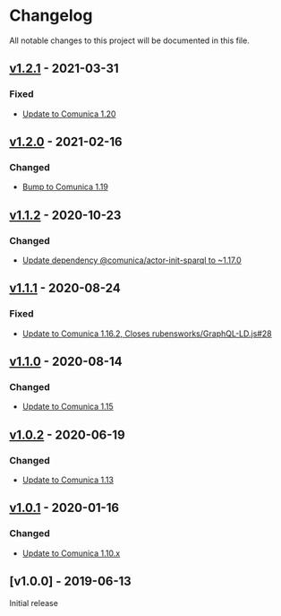 # Changelog
All notable changes to this project will be documented in this file.

<a name="v1.2.1"></a>
## [v1.2.1](https://github.com/rubensworks/graphql-ld-comunica.js/compare/v1.2.0...v1.2.1) - 2021-03-31

### Fixed
* [Update to Comunica 1.20](https://github.com/rubensworks/graphql-ld-comunica.js/commit/4997b2677e6594800be9007b79b0d9313df84ddd)

<a name="v1.2.0"></a>
## [v1.2.0](https://github.com/rubensworks/graphql-ld-comunica.js/compare/v1.1.2...v1.2.0) - 2021-02-16

### Changed
* [Bump to Comunica 1.19](https://github.com/rubensworks/graphql-ld-comunica.js/commit/9e0806f59a721228bba375978b9894604171ebb2)

<a name="v1.1.2"></a>
## [v1.1.2](https://github.com/rubensworks/graphql-ld-comunica.js/compare/v1.1.1...v1.1.2) - 2020-10-23

### Changed
* [Update dependency @comunica/actor-init-sparql to ~1.17.0](https://github.com/rubensworks/graphql-ld-comunica.js/commit/665ceb56c25935b04f37f4b3d4b35fe0ed92d30e)

<a name="v1.1.1"></a>
## [v1.1.1](https://github.com/rubensworks/graphql-ld-comunica.js/compare/v1.1.0...v1.1.1) - 2020-08-24

### Fixed
* [Update to Comunica 1.16.2, Closes rubensworks/GraphQL-LD.js#28](https://github.com/rubensworks/graphql-ld-comunica.js/commit/1aa649a943ee1cfd5f95e4202b37abc5ee4e5f31)

<a name="v1.1.0"></a>
## [v1.1.0](https://github.com/rubensworks/graphql-ld-comunica.js/compare/v1.0.2...v1.1.0) - 2020-08-14

### Changed
* [Update to Comunica 1.15](https://github.com/rubensworks/graphql-ld-comunica.js/commit/70203c36bbf5a61d0b7b46d322d341ecc4014117)

<a name="v1.0.2"></a>
## [v1.0.2](https://github.com/rubensworks/graphql-ld-comunica.js/compare/v1.0.1...v1.0.2) - 2020-06-19

### Changed
* [Update to Comunica 1.13](https://github.com/rubensworks/graphql-ld-comunica.js/commit/c180700460e28f1d2ce887530487da9b4a102fe4)

<a name="v1.0.1"></a>
## [v1.0.1](https://github.com/rubensworks/graphql-ld-comunica.js/compare/v1.0.0...v1.0.1) - 2020-01-16

### Changed
* [Update to Comunica 1.10.x](https://github.com/rubensworks/graphql-ld-comunica.js/commit/76049e528d76fb331589489d60b9c00b9d880e48)

<a name="v1.0.0"></a>
## [v1.0.0] - 2019-06-13

Initial release
